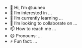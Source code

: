 - 👋 Hi, I’m @uuneo
- 👀 I’m interested in ...
- 🌱 I’m currently learning ...
- 💞️ I’m looking to collaborate on ...
- 📫 How to reach me ...
- 😄 Pronouns: ...
- ⚡ Fun fact: ...

<!---
uuneo is a ✨ special ✨ repository because its `README.md` (this file) appears on your GitHub profile.
You can click the Preview link to take a look at your changes.
--->
